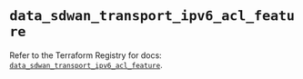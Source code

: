 # `data_sdwan_transport_ipv6_acl_feature`

Refer to the Terraform Registry for docs: [`data_sdwan_transport_ipv6_acl_feature`](https://registry.terraform.io/providers/ciscodevnet/sdwan/0.8.0/docs/data-sources/transport_ipv6_acl_feature).
